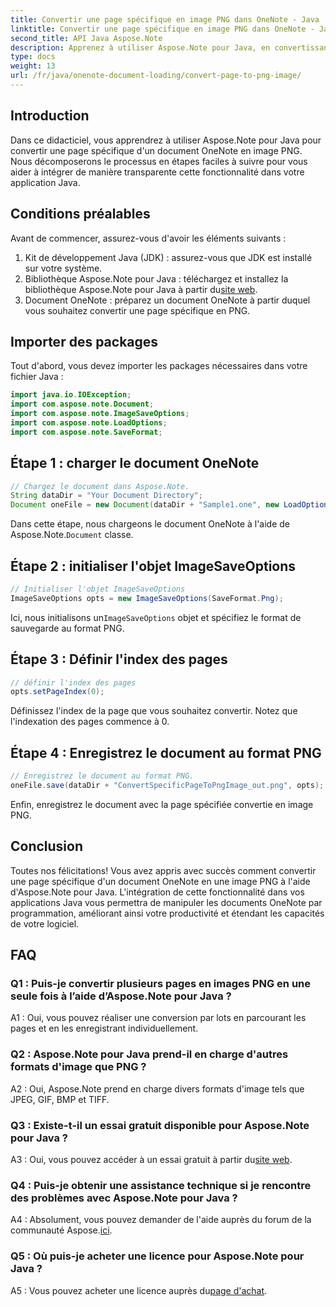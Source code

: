 ```yaml
---
title: Convertir une page spécifique en image PNG dans OneNote - Java
linktitle: Convertir une page spécifique en image PNG dans OneNote - Java
second_title: API Java Aspose.Note
description: Apprenez à utiliser Aspose.Note pour Java, en convertissant une page OneNote en PNG. Suivez les étapes simples, chargez le document et définissez les options. Améliorez les applications Java avec cette fonctionnalité.
type: docs
weight: 13
url: /fr/java/onenote-document-loading/convert-page-to-png-image/
---
```

## Introduction

Dans ce didacticiel, vous apprendrez à utiliser Aspose.Note pour Java pour convertir une page spécifique d'un document OneNote en image PNG. Nous décomposerons le processus en étapes faciles à suivre pour vous aider à intégrer de manière transparente cette fonctionnalité dans votre application Java.

## Conditions préalables

Avant de commencer, assurez-vous d'avoir les éléments suivants :

1. Kit de développement Java (JDK) : assurez-vous que JDK est installé sur votre système.
2.  Bibliothèque Aspose.Note pour Java : téléchargez et installez la bibliothèque Aspose.Note pour Java à partir du[site web](https://releases.aspose.com/note/java/).
3. Document OneNote : préparez un document OneNote à partir duquel vous souhaitez convertir une page spécifique en PNG.

## Importer des packages

Tout d'abord, vous devez importer les packages nécessaires dans votre fichier Java :

```java
import java.io.IOException;
import com.aspose.note.Document;
import com.aspose.note.ImageSaveOptions;
import com.aspose.note.LoadOptions;
import com.aspose.note.SaveFormat;
```

## Étape 1 : charger le document OneNote

```java
// Chargez le document dans Aspose.Note.
String dataDir = "Your Document Directory";
Document oneFile = new Document(dataDir + "Sample1.one", new LoadOptions());
```

 Dans cette étape, nous chargeons le document OneNote à l'aide de Aspose.Note.`Document` classe.

## Étape 2 : initialiser l'objet ImageSaveOptions

```java
// Initialiser l'objet ImageSaveOptions
ImageSaveOptions opts = new ImageSaveOptions(SaveFormat.Png);
```

 Ici, nous initialisons un`ImageSaveOptions` objet et spécifiez le format de sauvegarde au format PNG.

## Étape 3 : Définir l'index des pages

```java
// définir l'index des pages
opts.setPageIndex(0);
```

Définissez l'index de la page que vous souhaitez convertir. Notez que l'indexation des pages commence à 0.

## Étape 4 : Enregistrez le document au format PNG

```java
// Enregistrez le document au format PNG.
oneFile.save(dataDir + "ConvertSpecificPageToPngImage_out.png", opts);
```

Enfin, enregistrez le document avec la page spécifiée convertie en image PNG.

## Conclusion

Toutes nos félicitations! Vous avez appris avec succès comment convertir une page spécifique d'un document OneNote en une image PNG à l'aide d'Aspose.Note pour Java. L'intégration de cette fonctionnalité dans vos applications Java vous permettra de manipuler les documents OneNote par programmation, améliorant ainsi votre productivité et étendant les capacités de votre logiciel.

## FAQ

### Q1 : Puis-je convertir plusieurs pages en images PNG en une seule fois à l’aide d’Aspose.Note pour Java ?

A1 : Oui, vous pouvez réaliser une conversion par lots en parcourant les pages et en les enregistrant individuellement.

### Q2 : Aspose.Note pour Java prend-il en charge d'autres formats d'image que PNG ?

A2 : Oui, Aspose.Note prend en charge divers formats d'image tels que JPEG, GIF, BMP et TIFF.

### Q3 : Existe-t-il un essai gratuit disponible pour Aspose.Note pour Java ?

 A3 : Oui, vous pouvez accéder à un essai gratuit à partir du[site web](https://releases.aspose.com/).

### Q4 : Puis-je obtenir une assistance technique si je rencontre des problèmes avec Aspose.Note pour Java ?

 A4 : Absolument, vous pouvez demander de l'aide auprès du forum de la communauté Aspose.[ici](https://forum.aspose.com/c/note/28).

### Q5 : Où puis-je acheter une licence pour Aspose.Note pour Java ?

 A5 : Vous pouvez acheter une licence auprès du[page d'achat](https://purchase.aspose.com/buy).